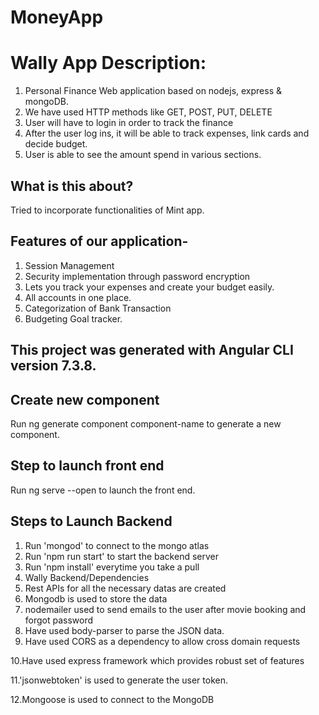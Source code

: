 # MoneyApp

# Wally App Description:

1. Personal Finance Web application based on nodejs, express & mongoDB.
2. We have used HTTP methods like GET, POST, PUT, DELETE
3. User will have to login in order to track the finance
4. After the user log ins, it will be able to track expenses, link cards and decide budget.
5. User is able to see the amount spend in various sections.

## What is this about?
Tried to incorporate functionalities of Mint app.

## Features of our application-
1. Session Management
2. Security implementation through password encryption
3. Lets you track your expenses and create your budget easily.
4. All accounts in one place.
5. Categorization of Bank Transaction
6. Budgeting Goal tracker.

## This project was generated with Angular CLI version 7.3.8.

## Create new component
Run ng generate component component-name to generate a new component.

## Step to launch front end
Run ng serve --open to launch the front end.

## Steps to Launch Backend
1. Run 'mongod' to connect to the mongo atlas
2. Run 'npm run start' to start the backend server
3. Run 'npm install' everytime you take a pull
4. Wally Backend/Dependencies
5. Rest APIs for all the necessary datas are created
6. Mongodb is used to store the data
7. nodemailer used to send emails to the user after movie booking and forgot password
8. Have used body-parser to parse the JSON data.
9. Have used CORS as a dependency to allow cross domain requests

10.Have used express framework which provides robust set of features

11.'jsonwebtoken' is used to generate the user token. 

12.Mongoose is used to connect to the MongoDB
